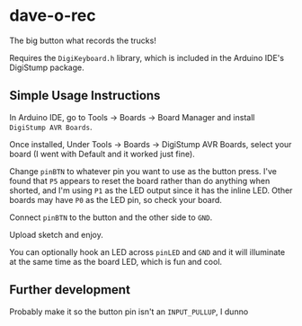 # dave-o-rec
The big button what records the trucks!

Requires the `DigiKeyboard.h` library, which is included in the Arduino IDE's DigiStump package.

## Simple Usage Instructions
In Arduino IDE, go to Tools -> Boards -> Board Manager and install `DigiStump AVR Boards`.

Once installed, Under Tools -> Boards -> DigiStump AVR Boards, select your board (I went with Default and it worked just fine).

Change `pinBTN` to whatever pin you want to use as the button press. I've found that `P5` appears to reset the board rather than do anything when shorted, and I'm using `P1` as the LED output since it has the inline LED. Other boards may have `P0` as the LED pin, so check your board.

Connect `pinBTN` to the button and the other side to `GND`.

Upload sketch and enjoy.

You can optionally hook an LED across `pinLED` and `GND` and it will illuminate at the same time as the board LED, which is fun and cool.

## Further development
Probably make it so the button pin isn't an `INPUT_PULLUP`, I dunno
